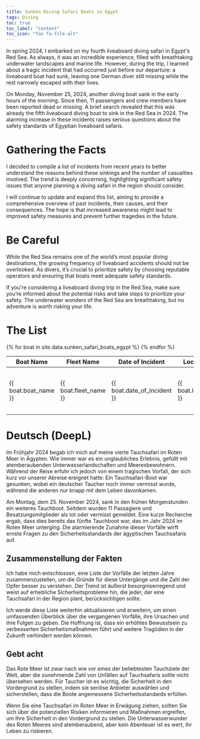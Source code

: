 ```yaml
---
title: Sunken Diving Safari Boats in Egypt
tags: Diving
toc: true
toc_label: "Content"
toc_icon: "fas fa-file-alt"
---
```



In spring 2024, I embarked on my fourth liveaboard diving safari in Egypt's Red Sea. As always, it was an incredible experience, filled with breathtaking underwater landscapes and marine life. However, during the trip, I learned about a tragic incident that had occurred just before our departure: a liveaboard boat had sunk, leaving one German diver still missing while the rest narrowly escaped with their lives.

On Monday, November 25, 2024, another diving boat sank in the early hours of the morning. Since then, 11 passengers and crew members have been reported dead or missing. A brief search revealed that this was already the fifth liveaboard diving boat to sink in the Red Sea in 2024. The alarming increase in these incidents raises serious questions about the safety standards of Egyptian liveaboard safaris.

# Gathering the Facts
I decided to compile a list of incidents from recent years to better understand the reasons behind these sinkings and the number of casualties involved. The trend is deeply concerning, highlighting significant safety issues that anyone planning a diving safari in the region should consider.

I will continue to update and expand this list, aiming to provide a comprehensive overview of past incidents, their causes, and their consequences. The hope is that increased awareness might lead to improved safety measures and prevent further tragedies in the future.

# Be Careful
While the Red Sea remains one of the world’s most popular diving destinations, the growing frequency of liveaboard accidents should not be overlooked. As divers, it’s crucial to prioritize safety by choosing reputable operators and ensuring that boats meet adequate safety standards.

If you're considering a liveaboard diving trip in the Red Sea, make sure you’re informed about the potential risks and take steps to prioritize your safety. The underwater wonders of the Red Sea are breathtaking, but no adventure is worth risking your life.

# The List
<table>
  <thead>
    <tr>
      <th>Boat Name</th>
      <th>Fleet Name</th>
      <th>Date of Incident</th>
      <th>Location</th>
      <th>Reported Cause</th>
      <th>Soals On Board</th>
      <th>Casualties</th>
      <th>References</th>
    </tr>
  </thead>
  <tbody>
    {% for boat in site.data.sunken_safari_boats_egypt %}
      <tr>
        <td>{{ boat.boat_name }}</td>
        <td>{{ boat.fleet_name }}</td>
        <td>{{ boat.date_of_incident }}</td>
        <td>{{ boat.location }}</td>
        <td>{{ boat.reported_cause }}</td>
        <td>{{ boat.soals_on_board }}</td>
        <td>{{ boat.casualties }}</td>
        <td>
          {% for ref in boat.refs %}
            <a href="{{ ref.url }}" target="_blank">{{ ref.text }}</a>
          {% endfor %}
        </td>
      </tr>
    {% endfor %}
  </tbody>
</table>

# Deutsch (DeepL)
Im Frühjahr 2024 begab ich mich auf meine vierte Tauchsafari im Roten Meer in Ägypten. Wie immer war es ein unglaubliches Erlebnis, gefüllt mit atemberaubenden Unterwasserlandschaften und Meeresbewohnern. Während der Reise erfuhr ich jedoch von einem tragischen Vorfall, der sich kurz vor unserer Abreise ereignet hatte: Ein Tauchsafari-Boot war gesunken, wobei ein deutscher Taucher noch immer vermisst wurde, während die anderen nur knapp mit dem Leben davonkamen.

Am Montag, dem 25. November 2024, sank in den frühen Morgenstunden ein weiteres Tauchboot. Seitdem wurden 11 Passagiere und Besatzungsmitglieder als tot oder vermisst gemeldet. Eine kurze Recherche ergab, dass dies bereits das fünfte Tauchboot war, das im Jahr 2024 im Roten Meer unterging. Die alarmierende Zunahme dieser Vorfälle wirft ernste Fragen zu den Sicherheitsstandards der ägyptischen Tauchsafaris auf.


## Zusammenstellung der Fakten
Ich habe mich entschlossen, eine Liste der Vorfälle der letzten Jahre zusammenzustellen, um die Gründe für diese Untergänge und die Zahl der Opfer besser zu verstehen. Der Trend ist äußerst besorgniserregend und weist auf erhebliche Sicherheitsprobleme hin, die jeder, der eine Tauchsafari in der Region plant, berücksichtigen sollte.

Ich werde diese Liste weiterhin aktualisieren und erweitern, um einen umfassenden Überblick über die vergangenen Vorfälle, ihre Ursachen und ihre Folgen zu geben. Die Hoffnung ist, dass ein erhöhtes Bewusstsein zu verbesserten Sicherheitsmaßnahmen führt und weitere Tragödien in der Zukunft verhindert werden können.

## Gebt acht
Das Rote Meer ist zwar nach wie vor eines der beliebtesten Tauchziele der Welt, aber die zunehmende Zahl von Unfällen auf Tauchsafaris sollte nicht übersehen werden. Für Taucher ist es wichtig, die Sicherheit in den Vordergrund zu stellen, indem sie seriöse Anbieter auswählen und sicherstellen, dass die Boote angemessene Sicherheitsstandards erfüllen.

Wenn Sie eine Tauchsafari im Roten Meer in Erwägung ziehen, sollten Sie sich über die potenziellen Risiken informieren und Maßnahmen ergreifen, um Ihre Sicherheit in den Vordergrund zu stellen. Die Unterwasserwunder des Roten Meeres sind atemberaubend, aber kein Abenteuer ist es wert, Ihr Leben zu riskieren.
